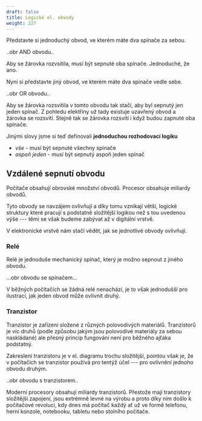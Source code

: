 ```yaml
---
draft: false
title: Logické el. obvody
weight: 227
---
```


Představte si jednoduchý obvod, ve kterém máte dva spínače za sebou.

..obr AND obvodu..

Aby se žárovka rozvsítila, musí být sepnuté oba spínače. Jednoduché, že ano.

Nyní si představte jiný obvod, ve kterém máte dva spínače vedle sebe.

..obr OR obvodu..

Aby se žárovka rozsvítila v tomto obvodu tak stačí, aby byl sepnutý jen jeden spínač. Z pohledu elektřiny už tady existuje uzavřený obvod a žárovka se rozsvítí. Stejně tak se žárovka rozsvítí i když budou zapnuté oba spínače.

Jinými slovy jsme si teď definovali **jednoduchou rozhodovací logiku**

- *vše* - musí být sepnuté všechny spínače
- *aspoň jeden* - musí být sepnutý aspoň jeden spínač

## Vzdálené sepnutí obvodu

Počítače obsahují obrovské množství obvodů. Procesor obsahuje miliardy obvodů.

Tyto obvody se navzájem ovlivňují a díky tomu vznikají větší, logické struktury které pracují s podstatně složitější logikou než s tou uvedenou výše --- těmi se však budeme zabývat až v digitální vrstvě.

V elektronické vrstvě nám stačí vědět, jak se jednotlivé obvody ovlivňují.

### Relé

Relé je jednoduše mechanický spínač, který je možno sepnout z jiného obvodu.

...obr obvodu se spínačem...

V běžných počítačích se žádná relé nenachází, je to však jednodušší pro ilustraci, jak jeden obvod může ovlivnit druhý.

### Tranzistor

Tranzistor je zařízení složené z různých polovodivých materiálů. Tranzistorů je víc druhů (podle způsobu jakým jsou polovodivé materiály za sebou naskládané) ale přesný princip fungování není pro běžného ajťáka podstatný.

Zakreslení tranzistoru je v el. diagramu trochu složitější, pointou však je, že v počítačích se tranzistor používá pro tentýž účel --- pro ovlivnění jednoho obvodu druhým.

..obr obvodu s tranzistorem..

Moderní procesory obsahují miliardy tranzistorů. Přestože mají tranzistory složitější zapojení, jsou extrémně levné na výrobu a proto díky nim došlo k počítačové revoluci, kdy dnes má počítač každý ať už ve formě telefonu, herní konzole, notebooku, tabletu nebo stolního počítače.